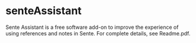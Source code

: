 senteAssistant
==============

Sente Assistant is a free software add-on to improve the experience of using references and notes in Sente. For complete details, see Readme.pdf.
